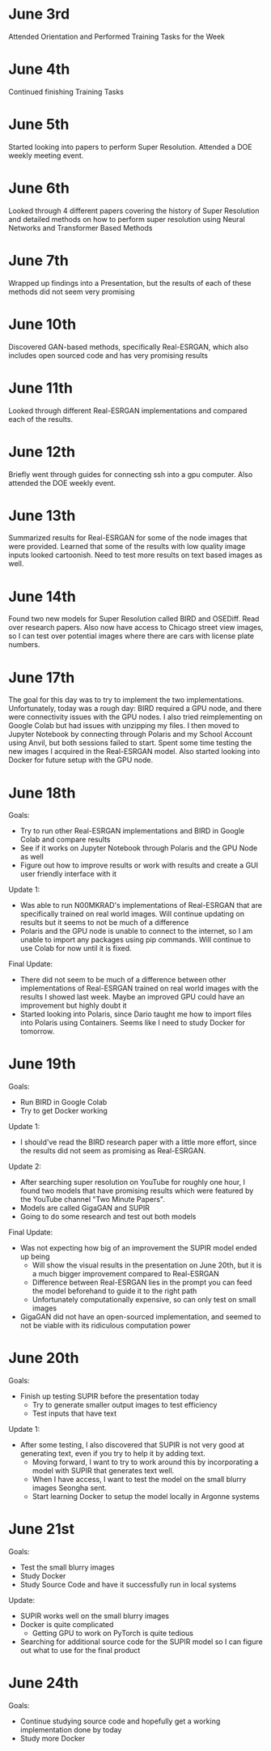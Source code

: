 # June 3rd

Attended Orientation and Performed Training Tasks for the Week

# June 4th

Continued finishing Training Tasks

# June 5th

Started looking into papers to perform Super Resolution. Attended a DOE weekly meeting event.

# June 6th

Looked through 4 different papers covering the history of Super Resolution and detailed methods on  how to perform super resolution using Neural Networks and Transformer Based Methods

# June 7th 

Wrapped up findings into a Presentation, but the results of each of these methods did not seem very promising

# June 10th

Discovered GAN-based methods, specifically Real-ESRGAN, which also includes open sourced code and has very promising results

# June 11th

Looked through different Real-ESRGAN implementations and compared each of the results. 

# June 12th

Briefly went through guides for connecting ssh into a gpu computer. Also attended the DOE weekly event.

# June 13th

Summarized results for Real-ESRGAN for some of the node images that were provided. Learned that some of the results with low quality image inputs looked cartoonish. Need to test more results on text based images as well.

# June 14th

Found two new models for Super Resolution called BIRD and OSEDiff. Read over research papers. Also now have access to Chicago street view images, so I can test over potential images where there are cars with license plate numbers.

# June 17th

The goal for this day was to try to implement the two implementations. Unfortunately, today was a rough day: BIRD required a GPU node, and there were connectivity issues with the GPU nodes. I also tried reimplementing on Google Colab but had issues with unzipping my files. I then moved to Jupyter Notebook by connecting through Polaris and my School Account using Anvil, but both sessions failed to start. Spent some time testing the new images I acquired in the Real-ESRGAN model. Also started looking into Docker for future setup with the GPU node.

# June 18th

Goals:
- Try to run other Real-ESRGAN implementations and BIRD in Google Colab and compare results
- See if it works on Jupyter Notebook through Polaris and the GPU Node as well
- Figure out how to improve results or work with results and create a GUI user friendly interface with it

Update 1:
- Was able to run N00MKRAD's implementations of Real-ESRGAN that are specifically trained on real world images. Will continue updating on results but it seems to not be much of a difference
- Polaris and the GPU node is unable to connect to the internet, so I am unable to import any packages using pip commands. Will continue to use Colab for now until it is fixed.

Final Update:
- There did not seem to be much of a difference between other implementations of Real-ESRGAN trained on real world images with the results I showed last week. Maybe an improved GPU could have an improvement but highly doubt it
- Started looking into Polaris, since Dario taught me how to import files into Polaris using Containers. Seems like I need to study Docker for tomorrow.

# June 19th

Goals:
- Run BIRD in Google Colab
- Try to get Docker working

Update 1:
- I should've read the BIRD research paper with a little more effort, since the results did not seem as promising as Real-ESRGAN.

Update 2:
- After searching super resolution on YouTube for roughly one hour, I found two models that have promising results which were featured by the YouTube channel "Two Minute Papers".
- Models are called GigaGAN and SUPIR
- Going to do some research and test out both models

Final Update:
- Was not expecting how big of an improvement the SUPIR model ended up being
  - Will show the visual results in the presentation on June 20th, but it is a much bigger improvement compared to Real-ESRGAN
  - Difference between Real-ESRGAN lies in the prompt you can feed the model beforehand to guide it to the right path
  - Unfortunately computationally expensive, so can only test on small images
- GigaGAN did not have an open-sourced implementation, and seemed to not be viable with its ridiculous computation power

# June 20th

Goals:
- Finish up testing SUPIR before the presentation today
  - Try to generate smaller output images to test efficiency
  - Test inputs that have text
 
Update 1:
- After some testing, I also discovered that SUPIR is not very good at generating text, even if you try to help it by adding text.
  - Moving forward, I want to try to work around this by incorporating a model with SUPIR that generates text well.
  - When I have access, I want to test the model on the small blurry images Seongha sent.
  - Start learning Docker to setup the model locally in Argonne systems

# June 21st

Goals:
- Test the small blurry images
- Study Docker
- Study Source Code and have it successfully run in local systems

Update:
- SUPIR works well on the small blurry images
- Docker is quite complicated
  - Getting GPU to work on PyTorch is quite tedious
- Searching for additional source code for the SUPIR model so I can figure out what to use for the final product

# June 24th

Goals:
- Continue studying source code and hopefully get a working implementation done by today
- Study more Docker
